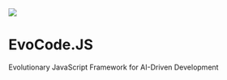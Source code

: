 <image src="public/assets/EvoCodeJS.png" />

# EvoCode.JS

Evolutionary JavaScript Framework for AI-Driven Development
